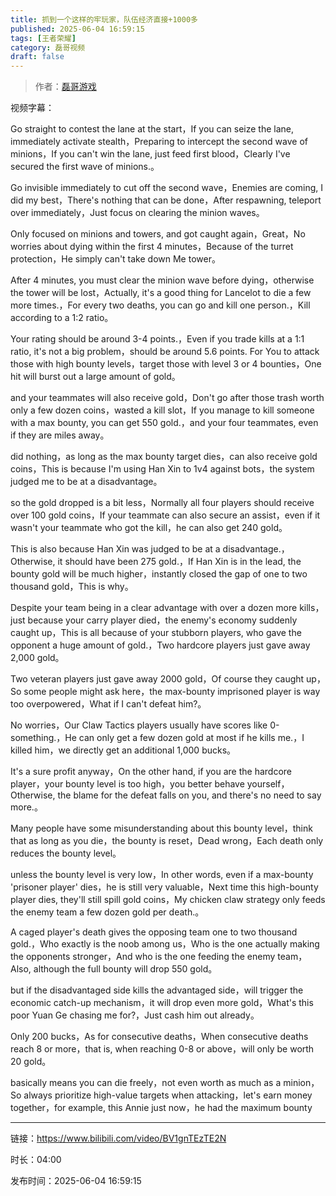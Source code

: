 ```yaml
---
title: 抓到一个这样的牢玩家，队伍经济直接+1000多
published: 2025-06-04 16:59:15
tags: [王者荣耀]
category: 磊哥视频
draft: false
---
```



> 作者：[磊哥游戏](https://space.bilibili.com/268941858?spm_id_from=333.788.upinfo.head.click)

视频字幕：

Go straight to contest the lane at the start，If you can seize the lane, immediately activate stealth，Preparing to intercept the second wave of minions，If you can't win the lane, just feed first blood，Clearly I've secured the first wave of minions.。

Go invisible immediately to cut off the second wave，Enemies are coming, I did my best，There's nothing that can be done，After respawning, teleport over immediately，Just focus on clearing the minion waves。

Only focused on minions and towers, and got caught again，Great，No worries about dying within the first 4 minutes，Because of the turret protection，He simply can't take down Me tower。

After 4 minutes, you must clear the minion wave before dying，otherwise the tower will be lost，Actually, it's a good thing for Lancelot to die a few more times.，For every two deaths, you can go and kill one person.，Kill according to a 1:2 ratio。

Your rating should be around 3-4 points.，Even if you trade kills at a 1:1 ratio, it's not a big problem，should be around 5.6 points. For You to attack those with high bounty levels，target those with level 3 or 4 bounties，One hit will burst out a large amount of gold。

and your teammates will also receive gold，Don't go after those trash worth only a few dozen coins，wasted a kill slot，If you manage to kill someone with a max bounty, you can get 550 gold.，and your four teammates, even if they are miles away。

did nothing，as long as the max bounty target dies，can also receive gold coins，This is because I'm using Han Xin to 1v4 against bots，the system judged me to be at a disadvantage。

so the gold dropped is a bit less，Normally all four players should receive over 100 gold coins，If your teammate can also secure an assist，even if it wasn't your teammate who got the kill，he can also get 240 gold。

This is also because Han Xin was judged to be at a disadvantage.，Otherwise, it should have been 275 gold.，If Han Xin is in the lead, the bounty gold will be much higher，instantly closed the gap of one to two thousand gold，This is why。

Despite your team being in a clear advantage with over a dozen more kills，just because your carry player died，the enemy's economy suddenly caught up，This is all because of your stubborn players, who gave the opponent a huge amount of gold.，Two hardcore players just gave away 2,000 gold。

Two veteran players just gave away 2000 gold，Of course they caught up，So some people might ask here，the max-bounty imprisoned player is way too overpowered，What if I can't defeat him?。

No worries，Our Claw Tactics players usually have scores like 0-something.，He can only get a few dozen gold at most if he kills me.，I killed him，we directly get an additional 1,000 bucks。

It's a sure profit anyway，On the other hand, if you are the hardcore player，your bounty level is too high，you better behave yourself，Otherwise, the blame for the defeat falls on you, and there's no need to say more.。

Many people have some misunderstanding about this bounty level，think that as long as you die，the bounty is reset，Dead wrong，Each death only reduces the bounty level。

unless the bounty level is very low，In other words, even if a max-bounty 'prisoner player' dies，he is still very valuable，Next time this high-bounty player dies, they'll still spill gold coins，My chicken claw strategy only feeds the enemy team a few dozen gold per death.。

A caged player's death gives the opposing team one to two thousand gold.，Who exactly is the noob among us，Who is the one actually making the opponents stronger，And who is the one feeding the enemy team，Also, although the full bounty will drop 550 gold。

but if the disadvantaged side kills the advantaged side，will trigger the economic catch-up mechanism，it will drop even more gold，What's this poor Yuan Ge chasing me for?，Just cash him out already。

Only 200 bucks，As for consecutive deaths，When consecutive deaths reach 8 or more，that is, when reaching 0-8 or above，will only be worth 20 gold。

basically means you can die freely，not even worth as much as a minion，So always prioritize high-value targets when attacking，let's earn money together，for example, this Annie just now，he had the maximum bounty

---

链接：https://www.bilibili.com/video/BV1gnTEzTE2N

时长：04:00

发布时间：2025-06-04 16:59:15
